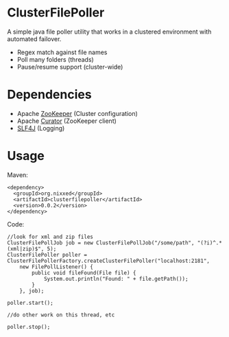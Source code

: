 ClusterFilePoller
================

A simple java file poller utility that works in a clustered environment with automated failover.
* Regex match against file names
* Poll many folders (threads)
* Pause/resume support (cluster-wide)


Dependencies
============
* Apache [ZooKeeper](http://zookeeper.apache.org) (Cluster configuration)
* Apache [Curator](http://curator.incubator.apache.org) (ZooKeeper client)
* [SLF4J](http://www.slf4j.org) (Logging)

Usage
=====
Maven:

    <dependency>
      <groupId>org.nixxed</groupId>
      <artifactId>clusterfilepoller</artifactId>
      <version>0.0.2</version>
    </dependency>
    
Code:
    
    //look for xml and zip files
    ClusterFilePollJob job = new ClusterFilePollJob("/some/path", "(?i)^.*(xml|zip)$", 5);
    ClusterFilePoller poller = ClusterFilePollerFactory.createClusterFilePoller("localhost:2181", 
        new FilePollListener() {
			public void fileFound(File file) {
				System.out.println("Found: " + file.getPath());
			}
		}, job);
	
	poller.start();
	
	//do other work on this thread, etc
	
	poller.stop();
